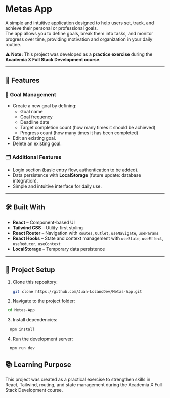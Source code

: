 # Metas App

A simple and intuitive application designed to help users set, track, and achieve their personal or professional goals.  
The app allows you to define goals, break them into tasks, and monitor progress over time, providing motivation and organization in your daily routine.  

⚠️ **Note:** This project was developed as a **practice exercise** during the **Academia X Full Stack Development course**.  

---

## 🚀 Features

### 🎯 Goal Management
- Create a new goal by defining:  
  - Goal name  
  - Goal frequency  
  - Deadline date  
  - Target completion count (how many times it should be achieved)  
  - Progress count (how many times it has been completed)  
- Edit an existing goal.  
- Delete an existing goal.  

### 🗂 Additional Features
- Login section (basic entry flow, authentication to be added).  
- Data persistence with **LocalStorage** (future update: database integration).  
- Simple and intuitive interface for daily use.  

---

## 🛠️ Built With

- **React** – Component-based UI  
- **Tailwind CSS** – Utility-first styling  
- **React Router** – Navigation with `Routes`, `Outlet`, `useNavigate`, `useParams`  
- **React Hooks** – State and context management with `useState`, `useEffect`, `useReducer`, `useContext`  
- **LocalStorage** – Temporary data persistence  

---

## 📂 Project Setup

1. Clone this repository:  
   ```bash
   git clone https://github.com/Juan-LozanoDev/Metas-App.git
   ```

2. Navigate to the project folder:
  ```bash
   cd Metas-App
  ```
3. Install dependencies:

 ```bash
   npm install
  ```

4. Run the development server:

 ```bash
   npm run dev
  ```

## 📚 Learning Purpose

This project was created as a practical exercise to strengthen skills in React, Tailwind, routing, and state management during the Academia X Full Stack Development course.
